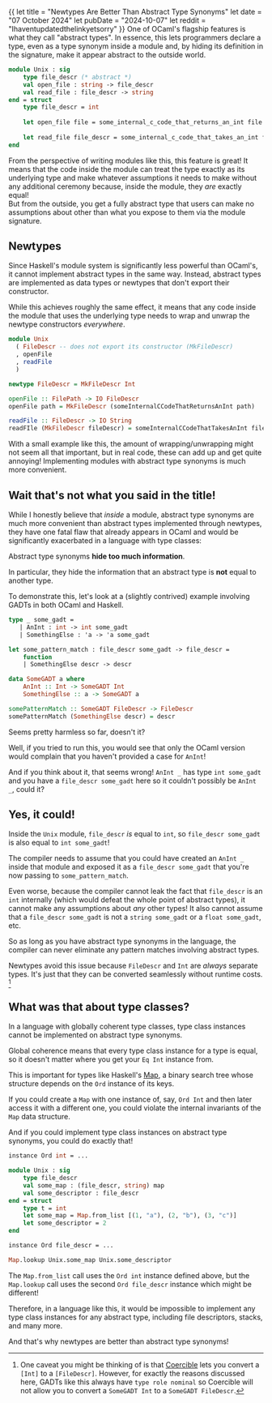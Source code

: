 {{
let title = "Newtypes Are Better Than Abstract Type Synonyms"
let date = "07 October 2024"
let pubDate = "2024-10-07"
let reddit = "Ihaventupdatedthelinkyetsorry"
}}
One of OCaml's flagship features is what they call "abstract types".
In essence, this lets programmers declare a type, even as a type synonym inside a module and, by hiding its definition in the signature, make it appear abstract to the outside world.

```ocaml
module Unix : sig
    type file_descr (* abstract *)
    val open_file : string -> file_descr
    val read_file : file_descr -> string
end = struct
    type file_descr = int
    
    let open_file file = some_internal_c_code_that_returns_an_int file
    
    let read_file file_descr = some_internal_c_code_that_takes_an_int file_descr
end
```
From the perspective of writing modules like this, this feature is great!
It means that the code inside the module can treat the type exactly as its underlying type and make whatever assumptions it needs to make without any additional ceremony because, inside the module, they *are* exactly equal!  
But from the outside, you get a fully abstract type that users can make no assumptions about other than what you expose to them via the module signature.

## Newtypes
Since Haskell's module system is significantly less powerful than OCaml's, it cannot implement abstract types in the same way. Instead, abstract types are implemented as data types or newtypes that don't export their constructor.

While this achieves roughly the same effect, it means that any code inside the module that uses the underlying type needs to wrap and unwrap the newtype constructors *everywhere*.
```hs
module Unix
  ( FileDescr -- does not export its constructor (MkFileDescr)
  , openFile
  , readFile
  )

newtype FileDescr = MkFileDescr Int

openFile :: FilePath -> IO FileDescr
openFile path = MkFileDescr (someInternalCCodeThatReturnsAnInt path)

readFile :: FileDescr -> IO String
readFIle (MkFileDescr fileDescr) = someInternalCCodeThatTakesAnInt fileDescr
```
With a small example like this, the amount of wrapping/unwrapping might not seem all that important, but in real code, these can add up and get quite annoying!
Implementing modules with abstract type synonyms is much more convenient.

## Wait that's not what you said in the title!
While I honestly believe that *inside* a module, abstract type synonyms are much more convenient than abstract types implemented through newtypes, they have one fatal flaw that already appears in OCaml and would be significantly exacerbated in a language with type classes:

Abstract type synonyms **hide too much information**.

In particular, they hide the information that an abstract type is **not** equal to another type.

To demonstrate this, let's look at a (slightly contrived) example involving GADTs in both OCaml and Haskell.
```ocaml
type _ some_gadt =
   | AnInt : int -> int some_gadt
   | SomethingElse : 'a -> 'a some_gadt

let some_pattern_match : file_descr some_gadt -> file_descr =
    function
    | SomethingElse descr -> descr
```
<span></span>
```hs
data SomeGADT a where
    AnInt :: Int -> SomeGADT Int
    SomethingElse :: a -> SomeGADT a

somePatternMatch :: SomeGADT FileDescr -> FileDescr
somePatternMatch (SomethingElse descr) = descr
```

Seems pretty harmless so far, doesn't it?

Well, if you tried to run this, you would see that only the OCaml version would complain that you haven't provided a case for `AnInt`!

And if you think about it, that seems wrong! `AnInt _` has type `int some_gadt` and you have a `file_descr some_gadt` here so it couldn't possibly be `AnInt _`, could it?

## Yes, it could!
Inside the `Unix` module, `file_descr` *is* equal to `int`, so `file_descr some_gadt` is also equal to `int some_gadt`!

The compiler needs to assume that you could have created an `AnInt _` inside that module and exposed it as a `file_descr some_gadt` that you're now passing to `some_pattern_match`.

Even worse, because the compiler cannot leak the fact that `file_descr` is an `int` internally (which would defeat the whole point of abstract types), it cannot make any assumptions about *any* other types! It also cannot assume that a `file_descr some_gadt` is not a `string some_gadt` or a `float some_gadt`, etc.

So as long as you have abstract type synonyms in the language, the compiler can never eliminate any pattern matches involving abstract types.

Newtypes avoid this issue because `FileDescr` and `Int` are *always* separate types. It's just that they can be converted seamlessly without runtime costs. [^coercible]

## What was that about type classes?
In a language with globally coherent type classes, type class instances cannot be implemented on abstract type synonyms.

Global coherence means that every type class instance for a type is equal, so it doesn't matter where you get your `Eq Int` instance from.

This is important for types like Haskell's [Map](https://www.stackage.org/haddock/lts-22.37/containers-0.6.7/Data-Map.html), a binary search tree whose structure depends on the `Ord` instance of its keys.

If you could create a `Map` with one instance of, say, `Ord Int` and then later access it with a different one, you could violate the internal invariants of the `Map` data structure.

And if you could implement type class instances on abstract type synonyms, you could do exactly that!

```ocaml
instance Ord int = ...

module Unix : sig
    type file_descr
    val some_map : (file_descr, string) map
    val some_descriptor : file_descr
end = struct
    type t = int
    let some_map = Map.from_list [(1, "a"), (2, "b"), (3, "c")]
    let some_descriptor = 2
end

instance Ord file_descr = ...

Map.lookup Unix.some_map Unix.some_descriptor
```

The `Map.from_list` call uses the `Ord int` instance defined above, but the `Map.lookup` call uses the second `Ord file_descr` instance which might be different!

Therefore, in a language like this, it would be impossible to implement any type class instances for any abstract type, including file descriptors, stacks, and many more.

And that's why newtypes are better than abstract type synonyms!

[^coercible]: One caveat you might be thinking of is that [Coercible](https://www.stackage.org/haddock/lts-22.37/base-4.18.2.1/Data-Coerce.html#t:Coercible) lets you convert a `[Int]` to a `[FileDescr]`. However, for exactly the reasons discussed here, GADTs like this always have `type role nominal` so Coercible will not allow you to convert a `SomeGADT Int` to a `SomeGADT FileDescr`.
